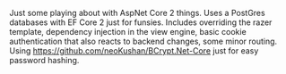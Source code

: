 Just some playing about with AspNet Core 2 things. Uses a PostGres databases with EF Core 2 just for funsies. Includes overriding the razer template, dependency injection in the view engine, basic cookie authentication that also reacts to backend changes, some minor routing. Using https://github.com/neoKushan/BCrypt.Net-Core just for easy password hashing.